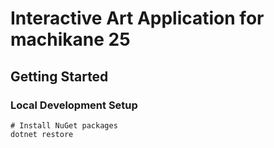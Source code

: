 # Interactive Art Application for machikane 25

## Getting Started

### Local Development Setup
```shell
# Install NuGet packages
dotnet restore
```